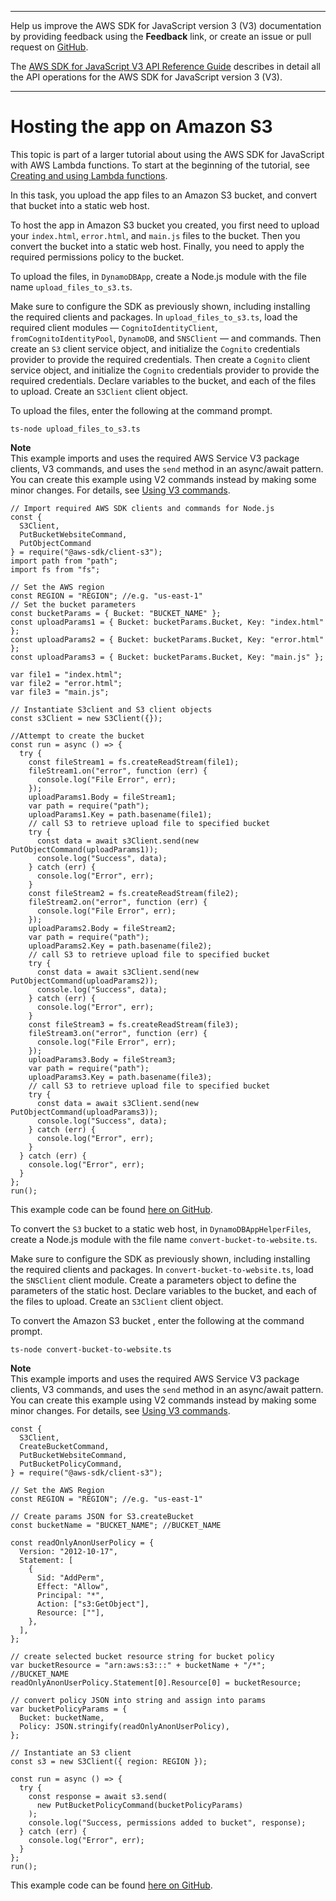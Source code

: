 --------

Help us improve the AWS SDK for JavaScript version 3 \(V3\) documentation by providing feedback using the **Feedback** link, or create an issue or pull request on [GitHub](https://github.com/awsdocs/aws-sdk-for-javascript-v3)\.

 The [AWS SDK for JavaScript V3 API Reference Guide](https://docs.aws.amazon.com/AWSJavaScriptSDK/v3/latest/index.html) describes in detail all the API operations for the AWS SDK for JavaScript version 3 \(V3\)\.

--------

# Hosting the app on Amazon S3<a name="cross-service-submitdata-create-website"></a>

This topic is part of a larger tutorial about using the AWS SDK for JavaScript with AWS Lambda functions\. To start at the beginning of the tutorial, see [Creating and using Lambda functions](https://docs.aws.amazon.com/sdk-for-javascript/v2/developer-guide/sdk-cross-service-example-submitting-data.html)\. 

In this task, you upload the app files to an Amazon S3 bucket, and convert that bucket into a static web host\. 

To host the app in Amazon S3 bucket you created, you first need to upload your `index.html`, `error.html`, and `main.js` files to the bucket\. Then you convert the bucket into a static web host\. Finally, you need to apply the required permissions policy to the bucket\.

To upload the files, in `DynamoDBApp`, create a Node\.js module with the file name `upload_files_to_s3.ts`\.

Make sure to configure the SDK as previously shown, including installing the required clients and packages\. In `upload_files_to_s3.ts`, load the required client modules — `CognitoIdentityClient`, `fromCognitoIdentityPool`, `DynamoDB`, and `SNSClient` — and commands\. Then create an `S3` client service object, and initialize the `Cognito` credentials provider to provide the required credentials\. Then create a `Cognito` client service object, and initialize the `Cognito` credentials provider to provide the required credentials\. Declare variables to the bucket, and each of the files to upload\. Create an `S3Client` client object\.

To upload the files, enter the following at the command prompt\.

```
ts-node upload_files_to_s3.ts
```

**Note**  
This example imports and uses the required AWS Service V3 package clients, V3 commands, and uses the `send` method in an async/await pattern\. You can create this example using V2 commands instead by making some minor changes\. For details, see [Using V3 commands](welcome.md#using_v3_commands)\.

```
// Import required AWS SDK clients and commands for Node.js
const {
  S3Client,
  PutBucketWebsiteCommand,
  PutObjectCommand
} = require("@aws-sdk/client-s3");
import path from "path";
import fs from "fs";

// Set the AWS region
const REGION = "REGION"; //e.g. "us-east-1"
// Set the bucket parameters
const bucketParams = { Bucket: "BUCKET_NAME" };
const uploadParams1 = { Bucket: bucketParams.Bucket, Key: "index.html" };
const uploadParams2 = { Bucket: bucketParams.Bucket, Key: "error.html" };
const uploadParams3 = { Bucket: bucketParams.Bucket, Key: "main.js" };

var file1 = "index.html";
var file2 = "error.html";
var file3 = "main.js";

// Instantiate S3client and S3 client objects
const s3Client = new S3Client({});

//Attempt to create the bucket
const run = async () => {
  try {
    const fileStream1 = fs.createReadStream(file1);
    fileStream1.on("error", function (err) {
      console.log("File Error", err);
    });
    uploadParams1.Body = fileStream1;
    var path = require("path");
    uploadParams1.Key = path.basename(file1);
    // call S3 to retrieve upload file to specified bucket
    try {
      const data = await s3Client.send(new PutObjectCommand(uploadParams1));
      console.log("Success", data);
    } catch (err) {
      console.log("Error", err);
    }
    const fileStream2 = fs.createReadStream(file2);
    fileStream2.on("error", function (err) {
      console.log("File Error", err);
    });
    uploadParams2.Body = fileStream2;
    var path = require("path");
    uploadParams2.Key = path.basename(file2);
    // call S3 to retrieve upload file to specified bucket
    try {
      const data = await s3Client.send(new PutObjectCommand(uploadParams2));
      console.log("Success", data);
    } catch (err) {
      console.log("Error", err);
    }
    const fileStream3 = fs.createReadStream(file3);
    fileStream3.on("error", function (err) {
      console.log("File Error", err);
    });
    uploadParams3.Body = fileStream3;
    var path = require("path");
    uploadParams3.Key = path.basename(file3);
    // call S3 to retrieve upload file to specified bucket
    try {
      const data = await s3Client.send(new PutObjectCommand(uploadParams3));
      console.log("Success", data);
    } catch (err) {
      console.log("Error", err);
    }
  } catch (err) {
    console.log("Error", err);
  }
};
run();
```

This example code can be found [here on GitHub](https://github.com/awsdocs/aws-doc-sdk-examples/blob/master/javascriptv3/example_code/cross-services/submit-data-app/src/dynamoAppHelperFiles/upload-files-to-s3.ts)\.

To convert the `S3` bucket to a static web host, in `DynamoDBAppHelperFiles`, create a Node\.js module with the file name `convert-bucket-to-website.ts`\.

Make sure to configure the SDK as previously shown, including installing the required clients and packages\. In `convert-bucket-to-website.ts`, load the `SNSClient` client module\. Create a parameters object to define the parameters of the static host\. Declare variables to the bucket, and each of the files to upload\. Create an `S3Client` client object\.

To convert the Amazon S3 bucket , enter the following at the command prompt\.

```
ts-node convert-bucket-to-website.ts
```

**Note**  
This example imports and uses the required AWS Service V3 package clients, V3 commands, and uses the `send` method in an async/await pattern\. You can create this example using V2 commands instead by making some minor changes\. For details, see [Using V3 commands](welcome.md#using_v3_commands)\.

```
const {
  S3Client,
  CreateBucketCommand,
  PutBucketWebsiteCommand,
  PutBucketPolicyCommand,
} = require("@aws-sdk/client-s3");

// Set the AWS Region
const REGION = "REGION"; //e.g. "us-east-1"

// Create params JSON for S3.createBucket
const bucketName = "BUCKET_NAME"; //BUCKET_NAME

const readOnlyAnonUserPolicy = {
  Version: "2012-10-17",
  Statement: [
    {
      Sid: "AddPerm",
      Effect: "Allow",
      Principal: "*",
      Action: ["s3:GetObject"],
      Resource: [""],
    },
  ],
};

// create selected bucket resource string for bucket policy
var bucketResource = "arn:aws:s3:::" + bucketName + "/*"; //BUCKET_NAME
readOnlyAnonUserPolicy.Statement[0].Resource[0] = bucketResource;

// convert policy JSON into string and assign into params
var bucketPolicyParams = {
  Bucket: bucketName,
  Policy: JSON.stringify(readOnlyAnonUserPolicy),
};

// Instantiate an S3 client
const s3 = new S3Client({ region: REGION });

const run = async () => {
  try {
    const response = await s3.send(
      new PutBucketPolicyCommand(bucketPolicyParams)
    );
    console.log("Success, permissions added to bucket", response);
  } catch (err) {
    console.log("Error", err);
  }
};
run();
```

This example code can be found [here on GitHub](https://github.com/awsdocs/aws-doc-sdk-examples/blob/master/javascriptv3/example_code/cross-services/submit-data-app/src/dynamoAppHelperFiles/convert-bucket-to-website.ts)\.